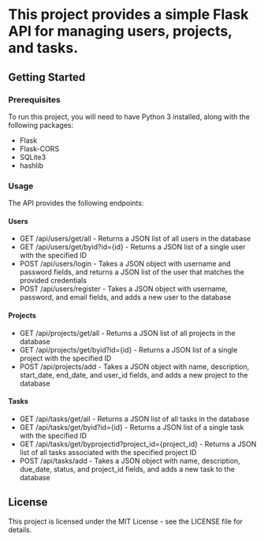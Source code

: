 # This project provides a simple Flask API for managing users, projects, and tasks.

## Getting Started

### Prerequisites
To run this project, you will need to have Python 3 installed, along with the following packages:

- Flask
- Flask-CORS
- SQLite3
- hashlib

### Usage
The API provides the following endpoints:

#### Users
- GET /api/users/get/all - Returns a JSON list of all users in the database
- GET /api/users/get/byid?id={id} - Returns a JSON list of a single user with the specified ID
- POST /api/users/login - Takes a JSON object with username and password fields, and returns a JSON list of the user that matches the provided credentials
- POST /api/users/register - Takes a JSON object with username, password, and email fields, and adds a new user to the database

#### Projects
- GET /api/projects/get/all - Returns a JSON list of all projects in the database
- GET /api/projects/get/byid?id={id} - Returns a JSON list of a single project with the specified ID
- POST /api/projects/add - Takes a JSON object with name, description, start_date, end_date, and user_id fields, and adds a new project to the database

#### Tasks
- GET /api/tasks/get/all - Returns a JSON list of all tasks in the database
- GET /api/tasks/get/byid?id={id} - Returns a JSON list of a single task with the specified ID
- GET /api/tasks/get/byprojectid?project_id={project_id} - Returns a JSON list of all tasks associated with the specified project ID
- POST /api/tasks/add - Takes a JSON object with name, description, due_date, status, and project_id fields, and adds a new task to the database

## License
This project is licensed under the MIT License - see the LICENSE file for details.
